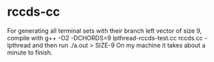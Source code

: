 # rccds-cc
For generating all terminal sets with their branch left vector of size 9,
compile with 
g++ -O2 -DCHORDS=9 lpthread-rccds-test.cc rccds.cc -lpthread
and then run
./a.out > SIZE-9
On my machine it takes about a minute to finish.